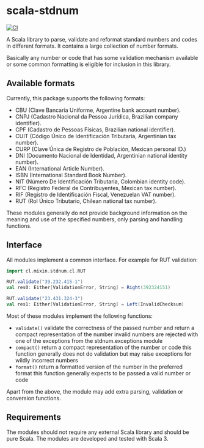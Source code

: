 # scala-stdnum

[![CI](https://github.com/ppbustamante/scala-stdnum/actions/workflows/scala.yml/badge.svg)](https://github.com/ppbustamante/scala-stdnum/actions/workflows/scala.yml)

A Scala library to parse, validate and reformat standard numbers and codes in different formats. It contains a large
collection of number formats.

Basically any number or code that has some validation mechanism available or some common formatting is eligible for
inclusion in this library.

## Available formats

Currently, this package supports the following formats:

- CBU (Clave Bancaria Uniforme, Argentine bank account number).
- CNPJ (Cadastro Nacional da Pessoa Jurídica, Brazilian company identifier).
- CPF (Cadastro de Pessoas Físicas, Brazilian national identifier).
- CUIT (Código Único de Identificación Tributaria, Argentinian tax number).
- CURP (Clave Única de Registro de Población, Mexican personal ID.)
- DNI (Documento Nacional de Identidad, Argentinian national identity number).
- EAN (International Article Number).
- ISBN (International Standard Book Number).
- NIT (Número De Identificación Tributaria, Colombian identity code).
- RFC (Registro Federal de Contribuyentes, Mexican tax number).
- RIF (Registro de Identificación Fiscal, Venezuelan VAT number).
- RUT (Rol Único Tributario, Chilean national tax number).

These modules generally do not provide background information on the meaning and use of the specified numbers, only
parsing and handling functions.

## Interface

All modules implement a common interface. For example for RUT validation:

```scala
import cl.mixin.stdnum.cl.RUT

RUT.validate("39.232.415-1")
val res0: Either[ValidationError, String] = Right(392324151)

RUT.validate("23.431.324-3")
val res1: Either[ValidationError, String] = Left(InvalidChecksum)
```

Most of these modules implement the following functions:

- `validate()` validate the correctness of the passed number and return a compact representation of the number invalid
  numbers are rejected with one of the exceptions from the stdnum.exceptions module
- `compact()` return a compact representation of the number or code this function generally does not do validation but
  may raise exceptions for wildly incorrect numbers
- `format()` return a formatted version of the number in the preferred format this function generally expects to be
  passed a valid number or code

Apart from the above, the module may add extra parsing, validation or conversion functions.

## Requirements

The modules should not require any external Scala library and should be pure Scala. The modules are developed and tested
with Scala 3.

